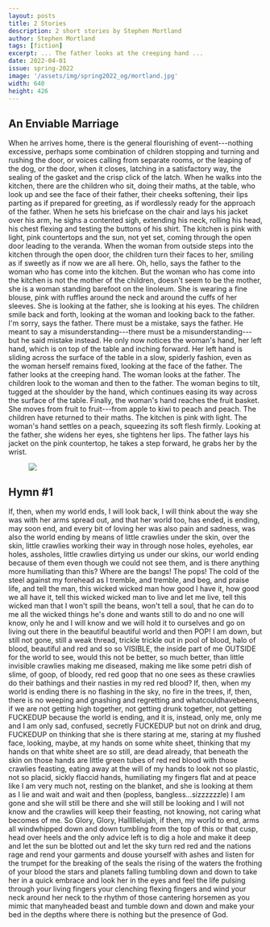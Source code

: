```yaml
---
layout: posts
title: 2 Stories
description: 2 short stories by Stephen Mortland
author: Stephen Mortland
tags: [fiction]
excerpt: ... The father looks at the creeping hand ...
date: 2022-04-01
issue: spring-2022
image: '/assets/img/spring2022_og/mortland.jpg'
width: 640
height: 426
---
```


## An Enviable Marriage

When he arrives home, there is the general flourishing of
event---nothing excessive, perhaps some combination of children stopping
and turning and rushing the door, or voices calling from separate rooms,
or the leaping of the dog, or the door, when it closes, latching in a
satisfactory way, the sealing of the gasket and the crisp click of the
latch. When he walks into the kitchen, there are the children who sit,
doing their maths, at the table, who look up and see the face of their
father, their cheeks softening, their lips parting as if prepared for
greeting, as if wordlessly ready for the approach of the father. When he
sets his briefcase on the chair and lays his jacket over his arm, he
sighs a contented sigh, extending his neck, rolling his head, his chest
flexing and testing the buttons of his shirt. The kitchen is pink with
light, pink countertops and the sun, not yet set, coming through the
open door leading to the veranda. When the woman from outside steps into
the kitchen through the open door, the children turn their faces to her,
smiling as if sweetly as if now we are all here. Oh, hello, says the
father to the woman who has come into the kitchen. But the woman who has
come into the kitchen is not the mother of the children, doesn't seem to
be the mother, she is a woman standing barefoot on the linoleum. She is
wearing a fine blouse, pink with ruffles around the neck and around the
cuffs of her sleeves. She is looking at the father, she is looking at
his eyes. The children smile back and forth, looking at the woman and
looking back to the father. I'm sorry, says the father. There must be a
mistake, says the father. He meant to say a misunderstanding---there
must be a misunderstanding---but he said mistake instead. He only now
notices the woman's hand, her left hand, which is on top of the table
and inching forward. Her left hand is sliding across the surface of the
table in a slow, spiderly fashion, even as the woman herself remains
fixed, looking at the face of the father. The father looks at the
creeping hand. The woman looks at the father. The children look to the
woman and then to the father. The woman begins to tilt, tugged at the
shoulder by the hand, which continues easing its way across the surface
of the table. Finally, the woman's hand reaches the fruit basket. She
moves from fruit to fruit---from apple to kiwi to peach and peach. The
children have returned to their maths. The kitchen is pink with light.
The woman's hand settles on a peach, squeezing its soft flesh firmly.
Looking at the father, she widens her eyes, she tightens her lips. The
father lays his jacket on the pink countertop, he takes a step forward,
he grabs her by the wrist.

<figure class="my-5 py-3">
  <img src="{{ '/assets/img/seperator.png' | prepend: site.baseurl }}" class="d-block" style="max-height:15px;" />
</figure>

## Hymn #1

If, then, when my world ends, I will look back, I will think about the
way she was with her arms spread out, and that her world too, has ended,
is ending, may soon end, and every bit of loving her was also pain and
sadness, was also the world ending by means of little crawlies under the
skin, over the skin, little crawlies working their way in through nose
holes, eyeholes, ear holes, assholes, little crawlies dirtying us under
our skins, our world ending because of them even though we could not see
them, and is there anything more humiliating than this? Where are the
bangs! The pops! The cold of the steel against my forehead as I tremble,
and tremble, and beg, and praise life, and tell the man, this wicked
wicked man how good I have it, how good we all have it, tell this wicked
wicked man to live and let me live, tell this wicked man that I won't
spill the beans, won't tell a soul, that he can do to me all the wicked
things he's done and wants still to do and no one will know, only he and
I will know and we will hold it to ourselves and go on living out there
in the beautiful beautiful world and then POP! I am down, but still not
gone, still a weak thread, trickle trickle out in pool of blood, halo of
blood, beautiful and red and so so VISIBLE, the inside part of me
OUTSIDE for the world to see, would this not be better, so much better,
than little invisible crawlies making me diseased, making me like some
petri dish of slime, of goop, of bloody, red red goop that no one sees
as these crawlies do their bathings and their nasties in my red red
blood? If, then, when my world is ending there is no flashing in the
sky, no fire in the trees, if, then, there is no weeping and gnashing
and regretting and whatcouldhavebeens, if we are not getting high
together, not getting drunk together, not getting FUCKEDUP because the
world is ending, and it is, instead, only me, only me and I am only sad,
confused, secretly FUCKEDUP but not on drink and drug, FUCKEDUP on
thinking that she is there staring at me, staring at my flushed face,
looking, maybe, at my hands on some white sheet, thinking that my hands
on that white sheet are so still, are dead already, that beneath the
skin on those hands are little green tubes of red red blood with those
crawlies feasting, eating away at the will of my hands to look not so
plastic, not so placid, sickly flaccid hands, humiliating my fingers
flat and at peace like I am very much not, resting on the blanket, and
she is looking at them as I lie and wait and wait and then (popless,
bangless...sizzzzzzle) I am gone and she will still be there and she
will still be looking and I will not know and the crawlies will keep
their feasting, not knowing, not caring what becomes of me. So Glory,
Glory, Halllllelujah, if then, my world to end, arms all windwhipped
down and down tumbling from the top of this or that cusp, head over
heels and the only advice left is to dig a hole and make it deep and let
the sun be blotted out and let the sky turn red red and the nations rage
and rend your garments and douse yourself with ashes and listen for the
trumpet for the breaking of the seals the rising of the waters the
frothing of your blood the stars and planets falling tumbling down and
down to take her in a quick embrace and look her in the eyes and feel
the life pulsing through your living fingers your clenching flexing
fingers and wind your neck around her neck to the rhythm of those
cantering horsemen as you mimic that manyheaded beast and tumble down
and down and make your bed in the depths where there is nothing but the
presence of God.
